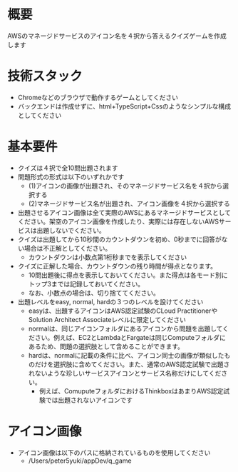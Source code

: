# 概要
AWSのマネージドサービスのアイコン名を４択から答えるクイズゲームを作成します

# 技術スタック
* Chromeなどのブラウザで動作するゲームとしてください
* バックエンドは作成せずに、html+TypeScript+Cssのようなシンプルな構成としてください

# 基本要件
* クイズは４択で全10問出題されます
* 問題形式の形式は以下のいずれかです
    * (1)アイコンの画像が出題され、そのマネージドサービス名を４択から選択する
    * (2)マネージドサービス名が出題され、アイコン画像を４択から選択する
* 出題させるアイコン画像は全て実際のAWSにあるマネージドサービスとしてください。架空のアイコン画像を作成したり、実際には存在しないAWSサービスは出題しないでください。
* クイズは出題してから10秒間のカウントダウンを初め、0秒までに回答がない場合は不正解としてください。
    * カウントダウンは小数点第1桁秒までを表示してください
* クイズに正解した場合、カウントダウンの残り時間が得点となります。
    * 10問出題後に得点を表示しておいてください。また得点は各モード別にトップ3までは記録しておいてください。
    * なお、小数点の場合は、切り捨ててください。
* 出題レベルをeasy, normal, hardの３つのレベルを設けてください
    * easyは、出題するアイコンはAWS認定試験のCLoud PractitionerやSolution Architect Associateレベルに限定してください
    * normalは、同じアイコンフォルダにあるアイコンから問題を出題してください。例えば、EC2とLambdaとFargateは同じComputeフォルダにあるため、問題の選択肢として含めることができます。
    * hardは、normalに記載の条件に比べ、アイコン同士の画像が類似したものだけを選択肢に含めてください。また、通常のAWS認定試験で出題されないような珍しいサービスアイコンとサービス名称だけにしてください。
        * 例えば、ComuputeフォルダにおけるThinkboxはあまりAWS認定試験では出題されないアイコンです

# アイコン画像
* アイコン画像は以下のパスに格納されているものを使用してください
    * /Users/peter5yuki/appDev/q_game